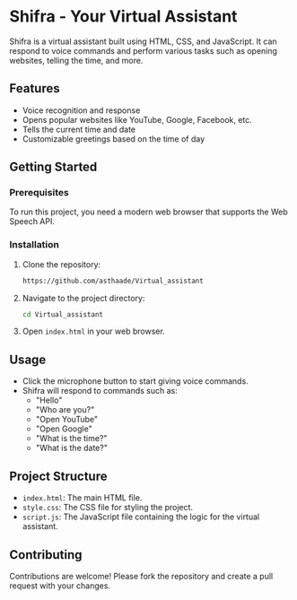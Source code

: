 # Shifra - Your Virtual Assistant

Shifra is a virtual assistant built using HTML, CSS, and JavaScript. It can respond to voice commands and perform various tasks such as opening websites, telling the time, and more.

## Features

- Voice recognition and response
- Opens popular websites like YouTube, Google, Facebook, etc.
- Tells the current time and date
- Customizable greetings based on the time of day

## Getting Started

### Prerequisites

To run this project, you need a modern web browser that supports the Web Speech API.

### Installation

1. Clone the repository:
    ```bash
    https://github.com/asthaade/Virtual_assistant
    ```
2. Navigate to the project directory:
    ```bash
    cd Virtual_assistant
    ```
3. Open `index.html` in your web browser.

## Usage

- Click the microphone button to start giving voice commands.
- Shifra will respond to commands such as:
  - "Hello"
  - "Who are you?"
  - "Open YouTube"
  - "Open Google"
  - "What is the time?"
  - "What is the date?"

## Project Structure

- `index.html`: The main HTML file.
- `style.css`: The CSS file for styling the project.
- `script.js`: The JavaScript file containing the logic for the virtual assistant.

## Contributing

Contributions are welcome! Please fork the repository and create a pull request with your changes.
